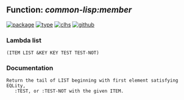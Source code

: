 ## Function: ***common-lisp:member***
[![package](https://img.shields.io/badge/Package-COMMON--LISP-5f9ea0.svg?style=social&colorA=999999)](../) [![type](https://img.shields.io/badge/Type-Function-5f9ea0.svg?style=social&colorA=999999)](../#function) [![clhs](https://img.shields.io/badge/CLHS-MEMBER-5f9ea0.svg?style=social&colorA=999999)](http://www.lispworks.com/documentation/HyperSpec/Body/a_member.htm) [![github](https://img.shields.io/badge/GitHub-View_the_source-5f9ea0.svg?style=social&colorA=999999&logo=github)](https://github.com/sbcl/sbcl/blob/master/src/code/list.lisp/) 
### Lambda list
```
(ITEM LIST &KEY KEY TEST TEST-NOT)
```
### Documentation
```
Return the tail of LIST beginning with first element satisfying EQLity,
   :TEST, or :TEST-NOT with the given ITEM.
```
